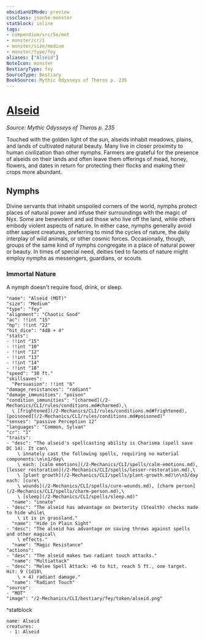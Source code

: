 ```yaml
---
obsidianUIMode: preview
cssclass: json5e-monster
statblock: inline
tags:
- compendium/src/5e/mot
- monster/cr/1
- monster/size/medium
- monster/type/fey
aliases: ["Alseid"]
NoteIcon: monster
BestiaryType: fey
SourceType: Bestiary
BookSource: Mythic Odysseys of Theros p. 235
---
```

# [Alseid](2-Mechanics/CLI/bestiary/fey/alseid-mot.md)
*Source: Mythic Odysseys of Theros p. 235*  

Touched with the golden light of the sun, alseids inhabit meadows, plains, and lands of cultivated natural beauty. Many live in closer proximity to human civilization than other nymphs. Farmers are grateful for the presence of alseids on their lands and often leave them offerings of mead, honey, flowers, and dates in return for protecting their flocks and making their crops more abundant.

## Nymphs

Divine servants that inhabit unspoiled corners of the world, nymphs protect places of natural power and infuse their surroundings with the magic of Nyx. Some are benevolent and aid those who live off the land, while others embody violent aspects of nature. In either case, nymphs generally avoid other sapient creatures, preferring to mind the cycles of nature, the daily interplay of wild animals, or other cosmic forces. Occasionally, though, groups of the same kind of nymphs congregate in a place of natural power or beauty. In times of special need, deities tied to facets of nature might employ nymphs as messengers, guardians, or scouts.

### Immortal Nature

A nymph doesn't require food, drink, or sleep.

```statblock
"name": "Alseid (MOT)"
"size": "Medium"
"type": "fey"
"alignment": "Chaotic Good"
"ac": !!int "15"
"hp": !!int "22"
"hit_dice": "4d8 + 4"
"stats":
- !!int "15"
- !!int "10"
- !!int "12"
- !!int "13"
- !!int "14"
- !!int "18"
"speed": "30 ft."
"skillsaves":
  "Persuasion": !!int "6"
"damage_resistances": "radiant"
"damage_immunities": "poison"
"condition_immunities": "[charmed](/2-Mechanics/CLI/rules/conditions.md#charmed),\
  \ [frightened](/2-Mechanics/CLI/rules/conditions.md#frightened), [poisoned](/2-Mechanics/CLI/rules/conditions.md#poisoned)"
"senses": "passive Perception 12"
"languages": "Common, Sylvan"
"cr": "1"
"traits":
- "desc": "The alseid's spellcasting ability is Charisma (spell save DC 14). It can\
    \ innately cast the following spells, requiring no material components:\n\n1/day\
    \ each: [calm emotions](/2-Mechanics/CLI/spells/calm-emotions.md), [lesser restoration](/2-Mechanics/CLI/spells/lesser-restoration.md),\
    \ [plant growth](/2-Mechanics/CLI/spells/plant-growth.md)\n\n3/day each: [cure\
    \ wounds](/2-Mechanics/CLI/spells/cure-wounds.md), [charm person](/2-Mechanics/CLI/spells/charm-person.md),\
    \ [sleep](/2-Mechanics/CLI/spells/sleep.md)"
  "name": "innate"
- "desc": "The alseid has advantage on Dexterity (Stealth) checks made to hide while\
    \ it is in grassland."
  "name": "Hide in Plain Sight"
- "desc": "The alseid has advantage on saving throws against spells and other magical\
    \ effects."
  "name": "Magic Resistance"
"actions":
- "desc": "The alseid makes two radiant touch attacks."
  "name": "Multiattack"
- "desc": "Melee Spell Attack: +6 to hit, reach 5 ft., one target. Hit: 9 (1d10\
    \ + 4) radiant damage."
  "name": "Radiant Touch"
"source":
- "MOT"
"image": "/2-Mechanics/CLI/bestiary/fey/token/alseid.png"
```
^statblock

```encounter-table
name: Alseid
creatures:
 - 1: Alseid
```